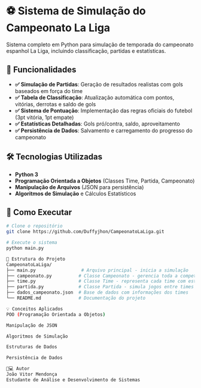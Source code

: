 # ⚽ Sistema de Simulação do Campeonato La Liga

Sistema completo em Python para simulação de temporada do campeonato espanhol La Liga, incluindo classificação, partidas e estatísticas.

## 🎯 Funcionalidades

- **✅ Simulação de Partidas**: Geração de resultados realistas com gols baseados em força do time
- **✅ Tabela de Classificação**: Atualização automática com pontos, vitórias, derrotas e saldo de gols
- **✅ Sistema de Pontuação**: Implementação das regras oficiais do futebol (3pt vitória, 1pt empate)
- **✅ Estatísticas Detalhadas**: Gols pró/contra, saldo, aproveitamento
- **✅ Persistência de Dados**: Salvamento e carregamento do progresso do campeonato

## 🛠 Tecnologias Utilizadas

- **Python 3**
- **Programação Orientada a Objetos** (Classes Time, Partida, Campeonato)
- **Manipulação de Arquivos** (JSON para persistência)
- **Algoritmos de Simulação** e Cálculos Estatísticos

## 🚀 Como Executar

```bash
# Clone o repositório
git clone https://github.com/Duffyjhon/CampeonatoLaLiga.git

# Execute o sistema
python main.py

📁 Estrutura do Projeto
CampeonatoLaLiga/
├── main.py                 # Arquivo principal - inicia a simulação
├── campeonato.py          # Classe Campeonato - gerencia toda a competição
├── time.py                # Classe Time - representa cada time com estatísticas
├── partida.py             # Classe Partida - simula jogos entre times
├── dados_campeonato.json  # Base de dados com informações dos times
└── README.md              # Documentação do projeto

💡 Conceitos Aplicados
POO (Programação Orientada a Objetos)

Manipulação de JSON

Algoritmos de Simulação

Estruturas de Dados

Persistência de Dados

👨💻 Autor
João Vitor Mendonça
Estudante de Análise e Desenvolvimento de Sistemas

